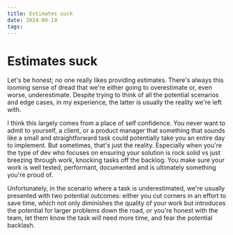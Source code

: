 ```yaml
---
title: Estimates suck
date: 2024-09-19
tags:
---
```

# Estimates suck
Let's be honest; no one really likes providing estimates. There's always this looming sense of dread that we're either going to overestimate or, even worse, underestimate. Despite trying to think of all the potential scenarios and edge cases, in my experience, the latter is usually the reality we're left with. 

I think this largely comes from a place of self confidence. You never want to admit to yourself, a client, or a product manager that something that sounds like a small and straightforward task could potentially take you an entire day to implement. But sometimes, that's just the reality. Especially when you're the type of dev who focuses on ensuring your solution is rock solid vs just breezing through work, knocking tasks off the backlog. You make sure your work is well tested, performant, documented and is ultimately something you're proud of.

Unfortunately, in the scenario where a task is underestimated, we're usually presented with two potential outcomes: either you cut corners in an effort to save time, which not only diminishes the quality of your work but introduces the potential for larger problems down the road, or you're honest with the team, let them know the task will need more time, and fear the potential backlash.